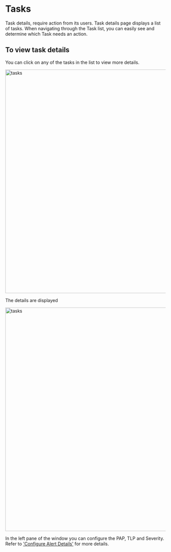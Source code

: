 # Tasks

Task details, require action from its users. Task details page displays a list of tasks. 
When navigating through the Task list, you can easily see and determine which Task needs an action. 


## To view task details

You can click on any of the tasks in the list to view more details. 

<img src="/thehive/images/user-guides/analyst-corner/tasks/task_menu.png" alt="tasks" width="700" height="700"/>

The details are displayed

<img src="/thehive/images/user-guides/analyst-corner/tasks/tasks-details-tabs-menu.png" alt="tasks" width="700" height="700"/>

In the left pane of the window you can configure the PAP, TLP and Severity. 
Refer to ['Configure Alert Details'](../cases/cases-description/configure-pap-tlp-severity.md) for more details. 